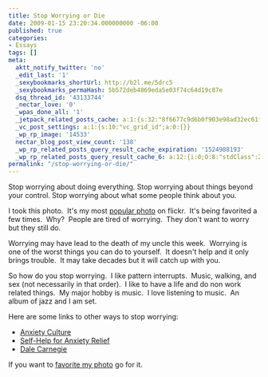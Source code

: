 ```yaml
---
title: Stop Worrying or Die
date: 2009-01-15 23:20:34.000000000 -06:00
published: true
categories:
- Essays
tags: []
meta:
  aktt_notify_twitter: 'no'
  _edit_last: '1'
  _sexybookmarks_shortUrl: http://b2l.me/5drc5
  _sexybookmarks_permaHash: 5b572deb4869eda5e03f74c64d19c87e
  dsq_thread_id: '43133744'
  _nectar_love: '0'
  _wpas_done_all: '1'
  _jetpack_related_posts_cache: a:1:{s:32:"8f6677c9d6b0f903e98ad32ec61f8deb";a:2:{s:7:"expires";i:1470879577;s:7:"payload";a:3:{i:0;a:1:{s:2:"id";i:1267;}i:1;a:1:{s:2:"id";i:271;}i:2;a:1:{s:2:"id";i:3232;}}}}
  _vc_post_settings: a:1:{s:10:"vc_grid_id";a:0:{}}
  _wp_rp_image: '14533'
  nectar_blog_post_view_count: '138'
  _wp_rp_related_posts_query_result_cache_expiration: '1524988193'
  _wp_rp_related_posts_query_result_cache_6: a:12:{i:0;O:8:"stdClass":2:{s:7:"post_id";s:3:"809";s:5:"score";s:17:"23.92294434737807";}i:1;O:8:"stdClass":2:{s:7:"post_id";s:4:"4409";s:5:"score";s:17:"20.63422789018981";}i:2;O:8:"stdClass":2:{s:7:"post_id";s:4:"6885";s:5:"score";s:18:"20.307559906064277";}i:3;O:8:"stdClass":2:{s:7:"post_id";s:4:"6929";s:5:"score";s:18:"20.296510154270173";}i:4;O:8:"stdClass":2:{s:7:"post_id";s:3:"325";s:5:"score";s:18:"18.110335328714093";}i:5;O:8:"stdClass":2:{s:7:"post_id";s:4:"4427";s:5:"score";s:18:"17.437390855449323";}i:6;O:8:"stdClass":2:{s:7:"post_id";s:3:"265";s:5:"score";s:18:"17.437390855449323";}i:7;O:8:"stdClass":2:{s:7:"post_id";s:4:"1229";s:5:"score";s:18:"17.393840800229142";}i:8;O:8:"stdClass":2:{s:7:"post_id";s:3:"587";s:5:"score";s:18:"17.393840800229142";}i:9;O:8:"stdClass":2:{s:7:"post_id";s:4:"4429";s:5:"score";s:18:"16.740730911846832";}i:10;O:8:"stdClass":2:{s:7:"post_id";s:4:"4414";s:5:"score";s:18:"16.740730911846832";}i:11;O:8:"stdClass":2:{s:7:"post_id";s:3:"290";s:5:"score";s:17:"16.70744336167431";}}
permalink: "/stop-worrying-or-die/"
---
```

<p><a href="http://flickr.com/photos/eaglechris/1008055669/" rel="nofollow"><img src="http://farm2.static.flickr.com/1266/1008055669_62fa4feb0c_m.jpg" alt="" align="right" / rel="nofollow"/></a>Stop worrying about doing everything.  Stop worrying about things beyond your control. Stop worrying about what some people think about you.</p>
<p>I took this photo.  It's my most <a href="http://flickr.com/photos/eaglechris/1008055669/" rel="nofollow">popular photo</a> on flickr.  It's being favorited a few times.  Why?  People are tired of worrying.  They don't want to worry but they still do.</p>
<p>Worrying may have lead to the death of my uncle this week.  Worrying is one of the worst things you can do to yourself.  It doesn't help and it only brings trouble.  It may take decades but it will catch up with you.</p>
<p>So how do you stop worrying.  I like pattern interrupts.  Music, walking, and sex (not necessarily in that order).  I like to have a life and do non work related things.  My major hobby is music.  I love listening to music.  An album of jazz and I am set.</p>
<p>Here are some links to other ways to stop worrying:</p>
<ul>
<li><a href="http://www.anxietyculture.com/worry.htm" rel="nofollow">Anxiety Culture</a></li>
<li><a href="http://www.helpguide.org/mental/anxiety_self_help.htm" rel="nofollow">Self-Help for Anxiety Relief</a></li>
<li><a href="http://www.westegg.com/unmaintained/carnegie/stop-worry.html" rel="nofollow">Dale Carnegie</a></li>
</ul>
<p>If you want to <a href="http://flickr.com/photos/eaglechris/1008055669/" rel="nofollow">favorite my photo</a> go for it.</p>
